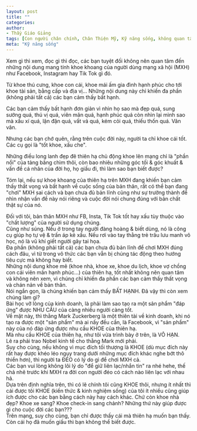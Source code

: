 ```yaml
---
layout: post
title: ""
categories:
author:
- Thầy Giáo Giảng
tags: [Con người chân chính, Chân Thiện Mỹ, Kỹ năng sống, không quan tâm nội dung nhảm mạng xã hội]
meta: "Kỹ năng sống"
---
```

Xem gì thì xem, đọc gì thì đọc, các bạn tuyệt đối không nên quan tâm đến những nội dung mang tính khoe khoang của người dùng mạng xã hội (MXH) như Facebook, Instagram hay Tik Tok gì đó.

Từ khoe thú cưng, khoe con cái, khoe mái ấm gia đình hạnh phúc cho tới khoe tài sản, bằng cấp và địa vị... Những nội dung này chỉ khiến đa phần (không phải tất cả) các bạn cảm thấy bất hạnh.

Các bạn cảm thấy bất hạnh đơn giản vì nhìn họ sao mà đẹp quá, sung sướng quá, thú vị quá, viên mãn quá, hạnh phúc quá còn nhìn lại mình sao mà xấu xí quá, lận đận quá, vất vả quá, kém cỏi quá, thiếu thốn quá. Vân vân.

Nhưng các bạn chớ quên, rằng trên cuộc đời này, người ta chỉ khoe cái tốt. Các cụ gọi là "tốt khoe, xấu che". 

Những điều long lanh đẹp đẽ thiên hạ chủ động khoe lên mạng chỉ là "phần nổi" của tảng băng chìm thôi, còn bao nhiêu những góc tối & góc khuất & vấn đề cá nhân của đời họ, họ giấu đi, thì làm sao bạn biết được?

Tóm lại, nếu sự khoe khoang của thiên hạ trên MXH đang khiến bạn cảm thấy thất vọng và bất hạnh về cuộc sống của bản thân, rất có thể bạn đang "chơi" MXH sai cách và bạn chưa đủ bản lĩnh cũng như sự trưởng thành để nhìn nhận vấn đề này nói riêng và cuộc đời nói chung đúng với bản chất thật sự của nó.
<!--excerpt.s-->
<div class="post-copyright"><div class="content">Đối với tôi, bản thân MXH như FB, Insta, Tik Tok tốt hay xấu tùy thuộc vào "chất lượng" của người sử dụng chúng.<br />
Cũng như súng. Nếu ở trong tay người đàng hoàng & biết dùng, nó là công cụ giúp họ tự vệ & trấn áp kẻ xấu. Nếu rơi vào tay thằng trẻ trâu lưu manh vô học, nó là vũ khí giết người gây tai họa.<br />
Đa phần (không phải tất cả) các bạn chưa đủ bản lĩnh để chơi MXH đúng cách đâu, vì từ trong vô thức các bạn vẫn bị chúng tác động theo hướng tiêu cực mà không hay biết.</div></div>
<div class="post-copyright"><div class="content">Những nội dung khoe mẽ (khoe nhà, khoe xe, khoe du lịch, khoe vợ chồng con cái viên mãn hạnh phúc...) của thiên hạ, tốt nhất không nên quan tâm và không nên xem, vì chúng chỉ khiến đa phần các bạn cảm thấy thất vọng và chán nản về bản thân.<br />
Nói ngắn gọn, là chúng khiến bạn cảm thấy BẤT HẠNH. Đã vậy thì còn xem chúng làm gì?</div></div>
<div class="post-copyright"><div class="content">Bài học vỡ lòng của kinh doanh, là phải làm sao tạo ra một sản phẩm "đáp ứng" được NHU CẦU của càng nhiều người càng tốt.<br />
Về mặt này, thì thằng Mark Zuckerberg là một thiên tài về kinh doanh, khi nó tạo ra được một "sản phẩm" mà ai nấy đều cần, là Facebook, vì "sản phẩm" này của nó đáp ứng được nhu cầu KHOE của thiên hạ.<br />
Mà nhu cầu KHOE của thiên hạ, như tôi vừa trình bày ở trên, là VÔ HẠN.<br />
Lẽ ra phải trao Nobel kinh tế cho thằng Mark mới phải.</div></div>
<div class="post-copyright"><div class="content">Suy cho cùng, nếu không vì mục đích tối thượng là KHOE (dù mục đích này rất hay được khéo léo ngụy trang dưới những mục đích khác nghe bớt thô thiển hơn), thì người ta ĐÉO có lý do gì để chơi MXH cả.<br />
Các bạn vui lòng không lôi lý do "để giữ liên lạc/nhắn tin" ra nhé hehe, thế chả nhẽ trước khi MXH ra đời con người đéo có cách nào liên lạc với nhau hả.<br />
Dựa trên định nghĩa trên, thì có lẽ chính tôi cũng KHOE thôi, nhưng ít nhất thì cái được tôi KHOE (kiến thức & kinh nghiệm sống) của tôi ít nhiều cũng giúp ích được cho các bạn bằng cách này hay cách khác. Chứ còn khoe nhà đẹp? Khoe xe sang? Khoe check-in sang chảnh? Những thứ này giúp được gì cho cuộc đời các bạn???</div></div>
<div class="post-copyright"><div class="content">Trên mạng, suy cho cùng, bạn chỉ được thấy cái mà thiên hạ muốn bạn thấy. Còn cái họ đã muốn giấu thì bạn không thể biết được.</div></div>